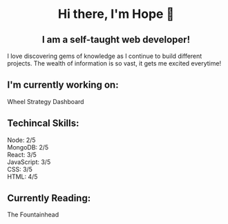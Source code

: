 
<h1 align="center">
  Hi there, I'm Hope 👋
 </h1>
 
 <h2 align="center">
  I am a self-taught web developer!
 </h2>
 
 I love discovering gems of knowledge as I continue to build different projects. The wealth of information is so vast, it gets me excited everytime!


## I'm currently working on:

Wheel Strategy Dashboard

## Techincal Skills:

Node: 2/5 </br>
MongoDB: 2/5 </br>
React: 3/5 </br>
JavaScript: 3/5 </br>
CSS: 3/5 </br>
HTML: 4/5 </br>

## Currently Reading:

The Fountainhead
